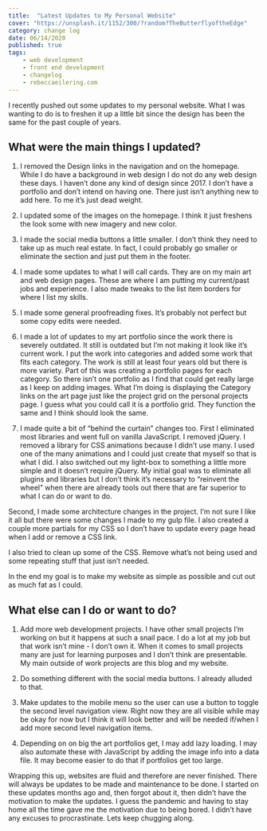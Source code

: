 ```yaml
---
title:  "Latest Updates to My Personal Website" 
cover: "https://unsplash.it/1152/300/?random?TheButterflyoftheEdge"
category: change log
date: 06/14/2020
published: true
tags:
    - web development
    - front end development
    - changelog
    - rebeccaeilering.com
---
```


I recently pushed out some updates to my personal website. What I was wanting to do is to freshen it up a little bit since the design has been the same for the past couple of years.

## What were the main things I updated?


1. I removed the Design links in the navigation and on the homepage. While I do have a background in web design I do not do any web design these days. I haven’t done any kind of design since 2017. I don’t have a portfolio and don’t intend on having one. There just isn’t anything new to add here. To me it’s just dead weight. 

2. I updated some of the images on the homepage. I think it just freshens the look some with  new imagery and new color.

3. I made the social media buttons a little smaller. I don’t think they need to take up as much real estate. In fact, I could probably go smaller or eliminate the section and just put them in the footer.

4. I made some updates to what I will call cards. They are on my main art and web design pages. These are where I am putting my current/past jobs and experience. I also made tweaks to the list item borders for where I list my skills.

5. I made some general proofreading fixes. It’s probably not perfect but some copy edits were needed.

6. I made a lot of updates to my art portfolio since the work there is severely outdated. It still is outdated but I’m not making it look like it’s current work. I put the work into categories and added some work that fits each category. The work is still at least four years old but there is more variety. Part of this was creating a portfolio pages for each category. So there isn’t one portfolio as I find that could get really large as I keep on adding images. What I’m doing is displaying the Category links on the art page just like the project grid on the personal projects page. I guess what you could call it is a portfolio grid. They function the same and I think should look the same. 

7. I made quite a bit of “behind the curtain” changes too. First I eliminated most libraries and went full on vanilla JavaScript. I removed jQuery. I removed a library for CSS animations because I didn’t use many. I used one of the many animations and I could just create that myself so that is what I did. I also switched out my light-box to something a little more simple and it doesn’t require jQuery. My initial goal was to eliminate all plugins and libraries but I don’t think it’s necessary to “reinvent the wheel” when there are already tools out there that are far superior to what I can do or want to do. 

Second, I made some architecture changes in the project. I’m not sure I like it all but there were some changes I made to my gulp file. I also created a couple more partials for my CSS so I don’t have to update every page head when I add or remove a CSS link.

I also tried to clean up some of the CSS. Remove what’s not being used and some repeating stuff that just isn’t needed.

In the end my goal is to make my website as simple as possible and cut out as much fat as I could. 

## What else can I do or want to do?

1. Add more web development projects. I have other small projects I’m working on but it happens at such a snail pace. I do a lot at my job but that work isn’t mine - I don’t own it. When it comes to small projects many are just for learning purposes and I don’t think are presentable. My main outside of work projects are this blog and my website.

2. Do something different with the social media buttons. I already alluded to that. 

3. Make updates to the mobile menu so the user can use a button to toggle the second level navigation view. Right now they are all visible while may be okay for now but I think it will look better and will be needed if/when I add more second level navigation items.

4. Depending on on big the art portfolios get, I may add lazy loading. I may also automate these with JavaScript by adding the image info into a data file. It may become easier to do that if portfolios get too large.

Wrapping this up, websites are fluid and therefore are never finished. There will always be updates to be made and maintenance to be done. I started on these updates months ago and, then forgot about it, then didn’t have the motivation to make the updates. I guess the pandemic and having to stay home all the time gave me the motivation due to being bored. I didn’t have any excuses to procrastinate. Lets keep chugging along. 
